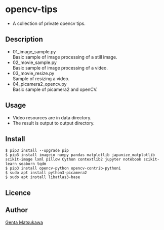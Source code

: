 opencv-tips
====
* A collection of private opencv tips.

## Description
* 01_image_sample.py  
Basic sample of image processing of a still image.
* 02_movie_sample.py  
Basic sample of image processing of a video.
* 03_movie_resize.py  
Sample of resizing a video.
* 04_picamera2_opencv.py  
Basic sample of picamera2 and openCV.


## Usage
* Video resources are in data directory.
* The result is output to output directory.

## Install

```
$ pip3 install --upgrade pip
$ pip3 install imageio numpy pandas matplotlib japanize_matplotlib scikit-image lxml pillow Cython contextlib2 jupyter notebook scikit-learn seaborn tqdm
$ pip3 install opencv-python opencv-contrib-pythoni
$ sudo apt install python3-picamera2
$ sudo apt install libatlas3-base
```

## Licence


## Author

[Genta Matsukawa](https://github.com/MatsukawaGenta)